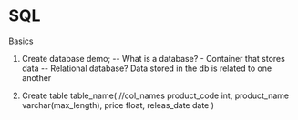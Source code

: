 # SQL

Basics

1. Create database demo;
-- What is a database? - Container that stores data
-- Relational database? Data stored in the db is related to one another

2. Create table table_name(
//col_names
product_code int,
product_name varchar(max_length),
price float,
releas_date date
)  
